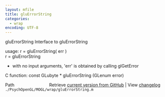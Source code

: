 ```yaml
---
layout: mfile
title: gluErrorString
categories:
  - wrap
encoding: UTF-8
---
```


gluErrorString  Interface to gluErrorString  

usage:  r = gluErrorString( err )  
        r = gluErrorString  

- with no input arguments, 'err' is obtained by calling glGetError  

C function:  const GLubyte \* gluErrorString (GLenum error)  


<div class="code_header" style="text-align:right;">
  <span style="float:left;">Path&nbsp;&nbsp;</span> <span class="counter">Retrieve <a href=
  "https://raw.github.com/Psychtoolbox-3/Psychtoolbox-3/beta/./PsychOpenGL/MOGL/wrap/gluErrorString.m">current version from GitHub</a> | View <a href=
  "https://github.com/Psychtoolbox-3/Psychtoolbox-3/commits/beta/./PsychOpenGL/MOGL/wrap/gluErrorString.m">changelog</a></span>
</div>
<div class="code">
  <code>./PsychOpenGL/MOGL/wrap/gluErrorString.m</code>
</div>
